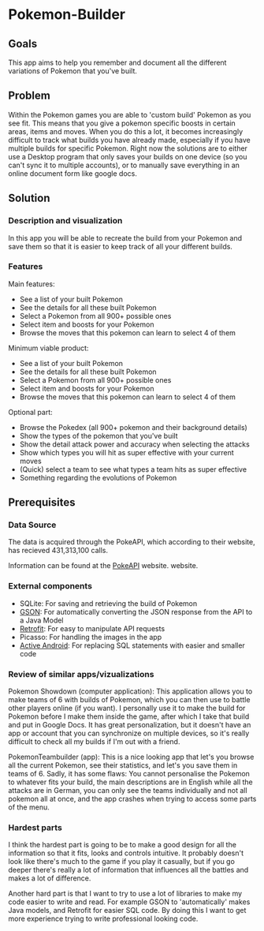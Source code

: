 # Pokemon-Builder

## Goals

This app aims to help you remember and document all the different variations of Pokemon that you've built.

## Problem
	
Within the Pokemon games you are able to 'custom build' Pokemon as you see fit. This means that you give a
pokemon specific boosts in certain areas, items and moves. When you do this a lot, it becomes increasingly
difficult to track what builds you have already made, especially if you have multiple builds for specific
Pokemon. Right now the solutions are to either use a Desktop program that only saves your builds on one device 
(so you can't sync it to multiple accounts), or to manually save everything in an online document form like
google docs.

## Solution

### Description and visualization

In this app you will be able to recreate the build from your Pokemon and save them so that it is easier to keep
track of all your different builds.

### Features

Main features:
- See a list of your built Pokemon
- See the details for all these built Pokemon
- Select a Pokemon from all 900+ possible ones
- Select item and boosts for your Pokemon
- Browse the moves that this pokemon can learn to select 4 of them

Minimum viable product:
- See a list of your built Pokemon
- See the details for all these built Pokemon
- Select a Pokemon from all 900+ possible ones
- Select item and boosts for your Pokemon
- Browse the moves that this pokemon can learn to select 4 of them

Optional part:
- Browse the Pokedex (all 900+ pokemon and their background details)
- Show the types of the pokemon that you've built
- Show the detail attack power and accuracy when selecting the attacks
- Show which types you will hit as super effective with your current moves
- (Quick) select a team to see what types a team hits as super effective
- Something regarding the evolutions of Pokemon

## Prerequisites
### Data Source

The data is acquired through the PokeAPI, which according to their website, has recieved 431,313,100 calls. 

Information can be found at the [PokeAPI](https://pokeapi.co/) website.  website.

### External components

- SQLite: For saving and retrieving the build of Pokemon
- [GSON](https://github.com/google/gson): For automatically converting the JSON response from the API to a Java Model
- [Retrofit](http://square.github.io/retrofit/): For easy to manipulate API requests
- Picasso: For handling the images in the app
- [Active Android](http://www.activeandroid.com/): For replacing SQL statements with easier and smaller code

### Review of similar apps/vizualizations

Pokemon Showdown (computer application): This application allows you to make teams of 6 with builds of Pokemon,
which you can then use to battle other players online (if you want). I personally use it to make the build for
Pokemon before I make them inside the game, after which I take that build and put in Google Docs. It has great
personalization, but it doesn't have an app or account that you can synchronize on multiple devices, so it's 
really difficult to check all my builds if I'm out with a friend.

PokemonTeambuilder (app): This is a nice looking app that let's you browse all the current Pokemon, see their
statistics, and let's you save them in teams of 6. Sadly, it has some flaws: You cannot personalise the
Pokemon to whatever fits your build, the main descriptions are in English while all the attacks are in German,
you can only see the teams individually and not all pokemon all at once, and the app crashes when trying to
access some parts of the menu.

### Hardest parts

I think the hardest part is going to be to make a good design for all the information so that it fits, looks
and controls intuitive. It probably doesn't look like there's much to the game if you play it casually, but if 
you go deeper there's really a lot of information that influences all the battles and makes a lot of difference.

Another hard part is that I want to try to use a lot of libraries to make my code easier to write and read. For
example GSON to 'automatically' makes Java models, and Retrofit for easier SQL code. By doing this I want to
get more experience trying to write professional looking code.

